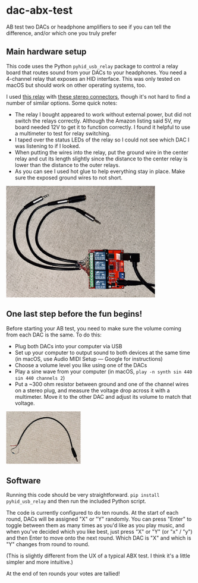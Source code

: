 # dac-abx-test
AB test two DACs or headphone amplifiers to see if you can tell the difference, and/or which one you truly prefer


## Main hardware setup
This code uses the Python `pyhid_usb_relay` package to control a relay board that routes sound from your DACs to your headphones. You need a 4-channel relay that exposes an HID interface. This was only tested on macOS but should work on other operating systems, too.

I used [this relay](https://www.amazon.com/gp/product/B08CS9MMD6/ref=ppx_yo_dt_b_asin_title_o07_s00?ie=UTF8&psc=1) with [these stereo connectors](https://www.amazon.com/gp/product/B0BRCSZ82D/ref=ppx_yo_dt_b_asin_title_o09_s00?ie=UTF8&psc=1), though it's not hard to find a number of similar options. Some quick notes:

- The relay I bought appeared to work without external power, but did not switch the relays correctly. Although the Amazon listing said 5V, my board needed 12V to get it to function correctly. I found it helpful to use a multimeter to test for relay switching.
- I taped over the status LEDs of the relay so I could not see which DAC I was listening to if I looked.
- When putting the wires into the relay, put the ground wire in the center relay and cut its length slightly since the distance to the center relay is lower than the distance to the outer relays.
- As you can see I used hot glue to help everything stay in place. Make sure the exposed ground wires to not short.

<img src="relay.jpeg" width="400">


## One last step before the fun begins!

Before starting your AB test, you need to make sure the volume coming from each DAC is the same. To do this:

- Plug both DACs into your computer via USB
- Set up your computer to output sound to both devices at the same time (in macOS, use Audio MIDI Setup — Google for instructions)
- Choose a volume level you like using one of the DACs
- Play a sine wave from your computer (in macOS, `play -n synth sin 440 sin 440 channels 2`)
- Put a ~300 ohm resistor between ground and one of the channel wires on a stereo plug, and measure the voltage drop across it with a multimeter. Move it to the other DAC and adjust its volume to match that voltage.

<img src="volume_measurement.jpeg" width="200">


## Software

Running this code should be very straightforward. `pip install pyhid_usb_relay` and then run the included Python script.

The code is currently configured to do ten rounds. At the start of each round, DACs will be assigned "X" or "Y" randomly. You can press "Enter" to toggle between them as many times as you'd like as you play music, and when you've decided which you like best, just press "X" or "Y" (or "x" / "y") and then Enter to move onto the next round. Which DAC is "X" and which is "Y" changes from round to round.

(This is slightly different from the UX of a typical ABX test. I think it's a little simpler and more intuitive.)

At the end of ten rounds your votes are tallied!
